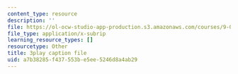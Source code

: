 ```yaml
---
content_type: resource
description: ''
file: https://ol-ocw-studio-app-production.s3.amazonaws.com/courses/9-00sc-introduction-to-psychology-fall-2011/a7b38285f437553be5ee5246d8a4ab29_syXplPKQb_o.srt
file_type: application/x-subrip
learning_resource_types: []
resourcetype: Other
title: 3play caption file
uid: a7b38285-f437-553b-e5ee-5246d8a4ab29
---
```

